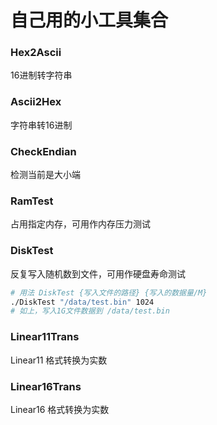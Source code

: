 # 自己用的小工具集合

### Hex2Ascii
16进制转字符串

### Ascii2Hex
字符串转16进制

### CheckEndian
检测当前是大小端

### RamTest
占用指定内存，可用作内存压力测试

### DiskTest
反复写入随机数到文件，可用作硬盘寿命测试
```bash
# 用法 DiskTest {写入文件的路径} {写入的数据量/M}
./DiskTest "/data/test.bin" 1024
# 如上，写入1G文件数据到 /data/test.bin
```

### Linear11Trans
Linear11 格式转换为实数

### Linear16Trans
Linear16 格式转换为实数